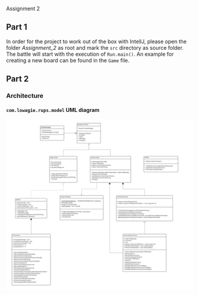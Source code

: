 Assignment 2

## Part 1

In order for the project to work out of the box with IntellJ, please open the folder *Assignment_2* as root and mark the `src` directory as source folder. The battle will start with the execution of `Run.main()`. An example for creating a new board can be found in the `Game` file.

## Part 2

### Architecture

#### `com.lowagie.rups.model` UML diagram

![OpenPDFModelFolder](OpenPDFModelFolder.png)

